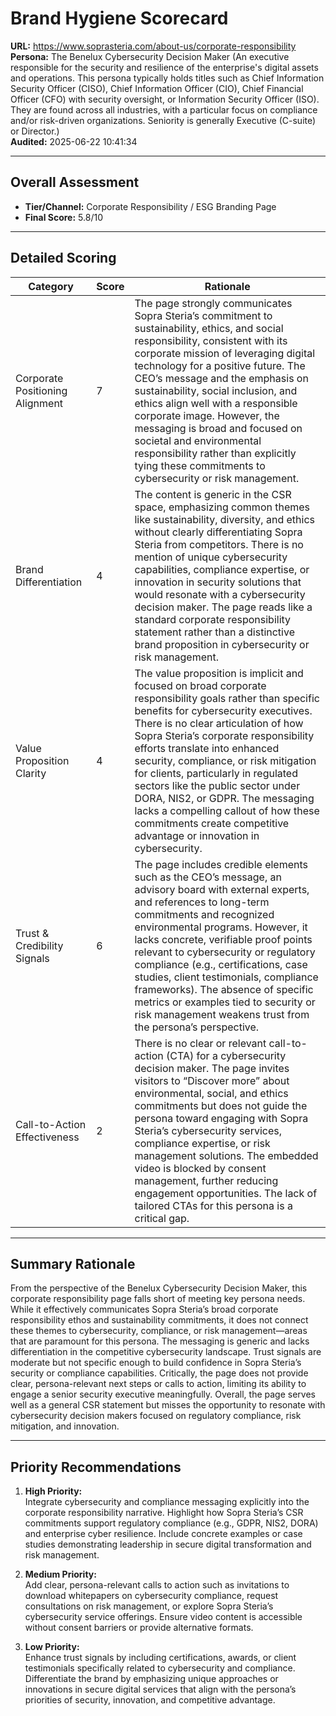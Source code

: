 # Brand Hygiene Scorecard

**URL:** https://www.soprasteria.com/about-us/corporate-responsibility  
**Persona:** The Benelux Cybersecurity Decision Maker (An executive responsible for the security and resilience of the enterprise's digital assets and operations. This persona typically holds titles such as Chief Information Security Officer (CISO), Chief Information Officer (CIO), Chief Financial Officer (CFO) with security oversight, or Information Security Officer (ISO). They are found across all industries, with a particular focus on compliance and/or risk-driven organizations. Seniority is generally Executive (C-suite) or Director.)  
**Audited:** 2025-06-22 10:41:34

---

## Overall Assessment

- **Tier/Channel:** Corporate Responsibility / ESG Branding Page  
- **Final Score:** 5.8/10

---

## Detailed Scoring

| Category                    | Score | Rationale                                                                                                                                                                                                                                                                                                                                                                                                                                                                                       |
|-----------------------------|-------|-------------------------------------------------------------------------------------------------------------------------------------------------------------------------------------------------------------------------------------------------------------------------------------------------------------------------------------------------------------------------------------------------------------------------------------------------------------------------------------------------|
| Corporate Positioning Alignment | 7     | The page strongly communicates Sopra Steria’s commitment to sustainability, ethics, and social responsibility, consistent with its corporate mission of leveraging digital technology for a positive future. The CEO’s message and the emphasis on sustainability, social inclusion, and ethics align well with a responsible corporate image. However, the messaging is broad and focused on societal and environmental responsibility rather than explicitly tying these commitments to cybersecurity or risk management.                                    |
| Brand Differentiation         | 4     | The content is generic in the CSR space, emphasizing common themes like sustainability, diversity, and ethics without clearly differentiating Sopra Steria from competitors. There is no mention of unique cybersecurity capabilities, compliance expertise, or innovation in security solutions that would resonate with a cybersecurity decision maker. The page reads like a standard corporate responsibility statement rather than a distinctive brand proposition in cybersecurity or risk management.                                   |
| Value Proposition Clarity     | 4     | The value proposition is implicit and focused on broad corporate responsibility goals rather than specific benefits for cybersecurity executives. There is no clear articulation of how Sopra Steria’s corporate responsibility efforts translate into enhanced security, compliance, or risk mitigation for clients, particularly in regulated sectors like the public sector under DORA, NIS2, or GDPR. The messaging lacks a compelling callout of how these commitments create competitive advantage or innovation in cybersecurity.                         |
| Trust & Credibility Signals   | 6     | The page includes credible elements such as the CEO’s message, an advisory board with external experts, and references to long-term commitments and recognized environmental programs. However, it lacks concrete, verifiable proof points relevant to cybersecurity or regulatory compliance (e.g., certifications, case studies, client testimonials, compliance frameworks). The absence of specific metrics or examples tied to security or risk management weakens trust from the persona’s perspective.                                      |
| Call-to-Action Effectiveness  | 2     | There is no clear or relevant call-to-action (CTA) for a cybersecurity decision maker. The page invites visitors to “Discover more” about environmental, social, and ethics commitments but does not guide the persona toward engaging with Sopra Steria’s cybersecurity services, compliance expertise, or risk management solutions. The embedded video is blocked by consent management, further reducing engagement opportunities. The lack of tailored CTAs for this persona is a critical gap.                              |

---

## Summary Rationale

From the perspective of the Benelux Cybersecurity Decision Maker, this corporate responsibility page falls short of meeting key persona needs. While it effectively communicates Sopra Steria’s broad corporate responsibility ethos and sustainability commitments, it does not connect these themes to cybersecurity, compliance, or risk management—areas that are paramount for this persona. The messaging is generic and lacks differentiation in the competitive cybersecurity landscape. Trust signals are moderate but not specific enough to build confidence in Sopra Steria’s security or compliance capabilities. Critically, the page does not provide clear, persona-relevant next steps or calls to action, limiting its ability to engage a senior security executive meaningfully. Overall, the page serves well as a general CSR statement but misses the opportunity to resonate with cybersecurity decision makers focused on regulatory compliance, risk mitigation, and innovation.

---

## Priority Recommendations

1. **High Priority:**  
   Integrate cybersecurity and compliance messaging explicitly into the corporate responsibility narrative. Highlight how Sopra Steria’s CSR commitments support regulatory compliance (e.g., GDPR, NIS2, DORA) and enterprise cyber resilience. Include concrete examples or case studies demonstrating leadership in secure digital transformation and risk management.

2. **Medium Priority:**  
   Add clear, persona-relevant calls to action such as invitations to download whitepapers on cybersecurity compliance, request consultations on risk management, or explore Sopra Steria’s cybersecurity service offerings. Ensure video content is accessible without consent barriers or provide alternative formats.

3. **Low Priority:**  
   Enhance trust signals by including certifications, awards, or client testimonials specifically related to cybersecurity and compliance. Differentiate the brand by emphasizing unique approaches or innovations in secure digital services that align with the persona’s priorities of security, innovation, and competitive advantage.